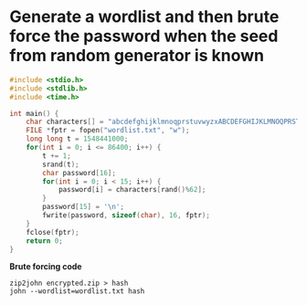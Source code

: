 # Generate a wordlist and then brute force the password when the seed from random generator is known

```c
#include <stdio.h>
#include <stdlib.h>
#include <time.h>

int main() {
    char characters[] = "abcdefghijklmnoqprstuvwyzxABCDEFGHIJKLMNOQPRSTUYWVZX0123456789";
    FILE *fptr = fopen("wordlist.txt", "w");
    long long t = 1548441000;
    for(int i = 0; i <= 86400; i++) {
        t += 1;
        srand(t);
        char password[16];
        for(int i = 0; i < 15; i++) {
            password[i] = characters[rand()%62];
        }
        password[15] = '\n';
        fwrite(password, sizeof(char), 16, fptr);
    }
    fclose(fptr);
    return 0;
}
```

**Brute forcing code**
```
zip2john encrypted.zip > hash
john --wordlist=wordlist.txt hash
```
